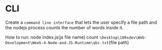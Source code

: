 # CLI
Create a `command line interface` that lets the user specify a file path and the nodejs process counts the number of words inside it.

How to run:
node index.js(js file name) count `\Desktop\100xdev\Web-Development\Week-4-Node-and-JS-Runtime\abc.txt`(file path)
